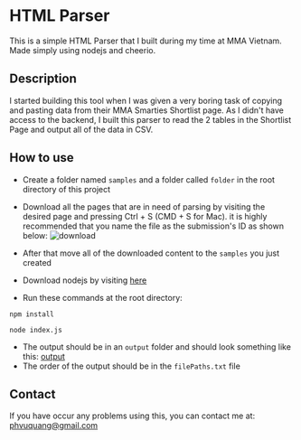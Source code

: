 # HTML Parser
This is a simple HTML Parser that I built during my time at MMA Vietnam. Made simply using nodejs and cheerio.

## Description
I started building this tool when I was given a very boring task of copying and pasting data from their MMA Smarties Shortlist page. As I didn't have access to the backend, I built this parser to read the 2 tables in the Shortlist Page and output all of the data in CSV.

## How to use
- Create a folder named ```samples``` and a folder called ```folder``` in the root directory of this project
- Download all the pages that are in need of parsing by visiting the desired page and pressing Ctrl + S (CMD + S for Mac). it is highly recommended that you name the file as the submission's ID as shown below:
![download](https://imgur.com/U3XFyZZ.png)

- After that move all of the downloaded content to the ```samples``` you just created
- Download nodejs by visiting [here](https://nodejs.org/en/download)
- Run these commands at the root directory:
```
npm install
```
```
node index.js
```
- The output should be in an ```output``` folder and should look something like this:
[output](https://imgur.com/3j7xy71.png)
- The order of the output should be in the ```filePaths.txt``` file

## Contact
If you have occur any problems using this, you can contact me at:
phvuquang@gmail.com
